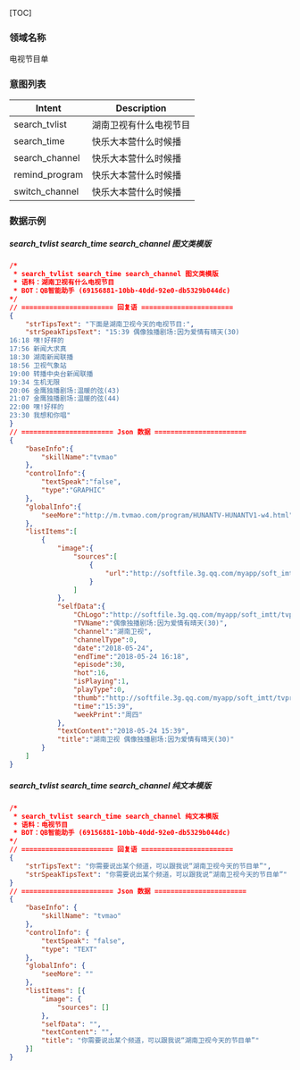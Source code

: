 [TOC]

### 领域名称

电视节目单

### 意图列表

| Intent           | Description                         |
| ---------------- | ----------------------------------- |
| search_tvlist    | 湖南卫视有什么电视节目              |
| search_time      | 快乐大本营什么时候播                |
| search_channel   | 快乐大本营什么时候播                |
| remind_program   | 快乐大本营什么时候播                |
| switch_channel   | 快乐大本营什么时候播                |

### 数据示例

##### search_tvlist search_time search_channel 图文类模版

```json
/*
 * search_tvlist search_time search_channel 图文类模版
 * 语料：湖南卫视有什么电视节目
 * BOT：QB智能助手 (69156881-10bb-40dd-92e0-db5329b044dc)
*/ 
// ======================= 回复语 =======================
{
	"strTipsText": "下面是湖南卫视今天的电视节目:",
	"strSpeakTipsText": "15:39 偶像独播剧场:因为爱情有晴天(30)
16:18 嘿!好样的
17:56 新闻大求真
18:30 湖南新闻联播
18:56 卫视气象站
19:00 转播中央台新闻联播
19:34 生机无限
20:06 金鹰独播剧场:温暖的弦(43)
21:07 金鹰独播剧场:温暖的弦(44)
22:00 嘿!好样的
23:30 我想和你唱"
}
// ======================= Json 数据 =======================
{
    "baseInfo":{
        "skillName":"tvmao"
    },
    "controlInfo":{
        "textSpeak":"false",
        "type":"GRAPHIC"
    },
    "globalInfo":{
        "seeMore":"http://m.tvmao.com/program/HUNANTV-HUNANTV1-w4.html"
    },
    "listItems":[
        {
            "image":{
                "sources":[
                    {
                        "url":"http://softfile.3g.qq.com/myapp/soft_imtt/tvprogram/267bcb6711b15993a9a3af72123527bc.jpg"
                    }
                ]
            },
            "selfData":{
                "ChLogo":"http://softfile.3g.qq.com/myapp/soft_imtt/tvprogram/7fda3f934f038c523a4b2ec3d87bf1b1.png",
                "TVName":"偶像独播剧场:因为爱情有晴天(30)",
                "channel":"湖南卫视",
                "channelType":0,
                "date":"2018-05-24",
                "endTime":"2018-05-24 16:18",
                "episode":30,
                "hot":16,
                "isPlaying":1,
                "playType":0,
                "thumb":"http://softfile.3g.qq.com/myapp/soft_imtt/tvprogram/267bcb6711b15993a9a3af72123527bc.jpg",
                "time":"15:39",
                "weekPrint":"周四"
            },
            "textContent":"2018-05-24 15:39",
            "title":"湖南卫视 偶像独播剧场:因为爱情有晴天(30)"
        }
    ]
}
```

##### search_tvlist search_time search_channel 纯文本模版

```json
/*
 * search_tvlist search_time search_channel 纯文本模版
 * 语料：电视节目
 * BOT：QB智能助手 (69156881-10bb-40dd-92e0-db5329b044dc)
*/ 
// ======================= 回复语 =======================
{
	"strTipsText": "你需要说出某个频道，可以跟我说“湖南卫视今天的节目单”",
	"strSpeakTipsText": "你需要说出某个频道，可以跟我说“湖南卫视今天的节目单”"
}
// ======================= Json 数据 =======================
{
	"baseInfo": {
		"skillName": "tvmao"
	},
	"controlInfo": {
		"textSpeak": "false",
		"type": "TEXT"
	},
	"globalInfo": {
		"seeMore": ""
	},
	"listItems": [{
		"image": {
			"sources": []
		},
		"selfData": "",
		"textContent": "",
		"title": "你需要说出某个频道，可以跟我说“湖南卫视今天的节目单”"
	}]
}
```
